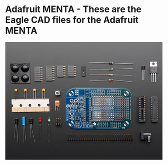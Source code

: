 # Adafruit MENTA - These are the Eagle CAD files for the Adafruit MENTA

<a href="http://www.adafruit.com/products/795"><img src="assets/image.jpg?raw=true" width="500px"></a>

